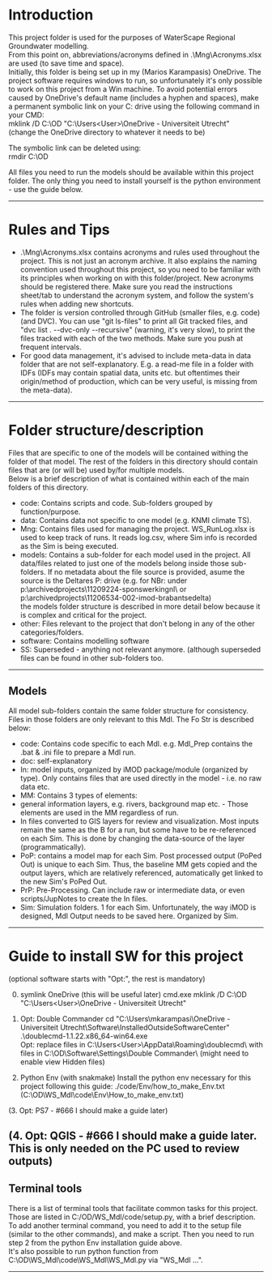 # Introduction
This project folder is used for the purposes of WaterScape Regional Groundwater modelling.<br>
From this point on, abbreviations/acronyms defined in .\Mng\Acronyms.xlsx are used (to save time and space).<br>
Initially, this folder is being set up in my (Marios Karampasis) OneDrive. The project software requires windows to run, so unfortunately it's only possible to work on this project from a Win machine. To avoid potential errors caused by OneDrive's default name (includes a hyphen and spaces), make a permanent symbolic link on your C: drive using the following command in your CMD:<br>
mklink /D C:\OD "C:\Users\<User>\OneDrive - Universiteit Utrecht"<br>
(change the OneDrive directory to whatever it needs to be)<br>

The symbolic link can be deleted using:<br>
rmdir C:\OD

All files you need to run the models should be available within this project folder. The only thing you need to install yourself is the python environment - use the guide below.

---

# Rules and Tips
- .\Mng\Acronyms.xlsx contains acronyms and rules used throughout the project.  This is not just an acronym archive. It also explains the naming convention used throughout this project, so you need to be familiar with its principles when working on with this folder/project. New acronyms should be registered there. Make sure you read the instructions sheet/tab to understand the acronym system, and follow the system's rules when adding new shortcuts.
- The folder is version controlled through GitHub (smaller files, e.g. code) (and DVC). You can use "git ls-files" to print all Git tracked files, and "dvc list . --dvc-only --recursive" (warning, it's very slow), to print the files tracked with each of the two methods. Make sure you push at frequent intervals.
- For good data management, it's advised to include meta-data in data folder that are not self-explanatory. E.g. a read-me file in a folder with IDFs (IDFs may contain spatial data, units etc. but oftentimes their origin/method of production, which can be very useful, is missing from the meta-data).

---

# Folder structure/description
Files that are specific to one of the models will be contained withing the folder of that model. The rest of the folders in this directory should contain files that are (or will be) used by/for multiple models.<br>
Below is a brief description of what is contained within each of the main folders of this directory.<br>
- code: Contains scripts and code. Sub-folders grouped by function/purpose.
- data: Contains data not specific to one model (e.g. KNMI climate TS).
- Mng: Contains files used for managing the project. WS_RunLog.xlsx is used to keep track of runs. It reads log.csv, where Sim info is recorded as the Sim is being executed.
- models: Contains a sub-folder for each model used in the project. All data/files related to just one of the models belong inside those sub-folders. If no metadata about the file source is provided, asume the source is the Deltares P: drive (e.g. for NBr: under p:\archivedprojects\11209224-sponswerkingnl\ or p:\archivedprojects\11206534-002-imod-brabantsedelta\)<br>
the models folder structure is described in more detail below because it is complex and critical for the project.
- other: Files relevant to the project that don't belong in any of the other categories/folders.
- software: Contains modelling software 
- SS: Superseded - anything not relevant anymore. (although superseded files can be found in other sub-folders too.

---

## Models
All model sub-folders contain the same folder structure for consistency. Files in those folders are only relevant to this Mdl. The Fo Str is described below:
- code: Contains code specific to each Mdl. e.g. Mdl_Prep contains the .bat & .ini file to prepare a Mdl run.
- doc: self-explanatory
- In: model inputs, organized by iMOD package/module (organized by type). Only contains files that are used directly in the model - i.e. no raw data etc.
- MM: Contains 3 types of elements:
- general information layers, e.g. rivers, background map etc. - Those elements are used in the MM regardless of run.
- In files converted to GIS layers for review and visualization. Most inputs remain the same as the B for a run, but some have to be re-referenced on each Sim. This is done by changing the data-source of the layer (programmatically).
- PoP: contains a model map for each Sim. Post processed output (PoPed Out) is unique to each Sim. Thus, the baseline MM gets copied and the output layers, which are relatively referenced, automatically get linked to the new Sim's PoPed Out.
- PrP: Pre-Processing. Can include raw or intermediate data, or even scripts/JupNotes to create the In files.
- Sim: Simulation folders. 1 for each Sim. Unfortunately, the way iMOD is designed, Mdl Output needs to be saved here. Organized by Sim.

---

# Guide to install SW for this project
(optional software starts with "Opt:", the rest is mandatory)

0. symlink OneDrive (this will be useful later)
cmd.exe
mklink /D C:\OD "C:\Users\<User>\OneDrive - Universiteit Utrecht"

1. Opt:	Double Commander
cd "C:\Users\mkarampasi\OneDrive - Universiteit Utrecht\Software\InstalledOutsideSoftwareCenter"
.\doublecmd-1.1.22.x86_64-win64.exe <br>
Opt: replace files in C:\Users\<User>\AppData\Roaming\doublecmd\ with files in C:\OD\Software\Settings\Double Commander\ (might need to enable view Hidden files)

2. Python Env (with snakmake)
Install the python env necessary for this project following this guide:
./code/Env/how_to_make_Env.txt
(C:\OD\WS_Mdl\code\Env\How_to_make_env.txt)

(3. Opt: PS7 - #666 I should make a guide later)

(4. Opt: QGIS - #666 I should make a guide later. This is only needed on the PC used to review outputs) 
---

## Terminal tools

There is a list of terminal tools that facilitate common tasks for this project. Those are listed in C:/OD/WS_Mdl/code/setup.py, with a brief description.<br>
To add another terminal command, you need to add it to the setup file (similar to the other commands), and make a script. Then you need to run step 2 from the python Env installation guide above.<br>
It's also possible to run python function from C:\OD\WS_Mdl\code\WS_Mdl\WS_Mdl.py via "WS_Mdl <function> <arg1> <arg2> ...".

---